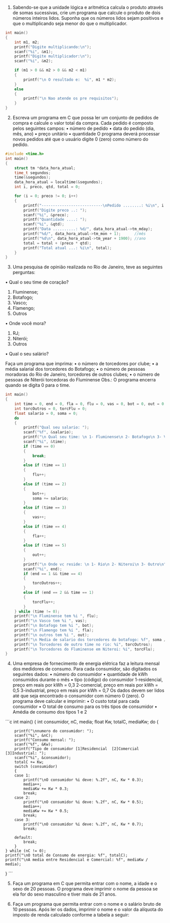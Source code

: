 1. Sabendo-se que a unidade lógica e aritmética calcula o produto através de somas sucessivas, crie
um programa que calcule o produto de dois números inteiros lidos. Suponha que os números lidos
sejam positivos e que o multiplicando seja menor do que o multiplicador.

```c
int main()
{
    int m1, m2;
    printf("Digite multiplicando:\n");
    scanf("%i", &m1);
    printf("Digite multiplicador:\n");
    scanf("%i", &m2);

    if (m1 > 0 && m2 > 0 && m2 < m1)
    {
        printf("\n O resultado e:  %i", m1 * m2);
    }
    else
    {
        printf("\n Nao atende os pre requisitos");
    }
}
```

2. Escreva um programa em C que possa ler um conjunto de pedidos de compra e calcule o valor total
da compra. Cada pedido é composto pelos seguintes campos:
• número de pedido
• data do pedido (dia, mês, ano)
• preço unitário
• quantidade
O programa deverá processar novos pedidos até que o usuário digite 0 (zero) como número do
pedido.

```c
#include <time.h>
int main()
{
    struct tm *data_hora_atual;
    time_t segundos;
    time(&segundos);
    data_hora_atual = localtime(&segundos);
    int i, preco, qtd, total = 0;

    for (i = 0; preco != 0; i++)
    {
        printf("---------------------------\nPedido ........: %i\n", i + 1);
        printf("Digite preco ..: ");
        scanf("%i", &preco);
        printf("Quantidade ....: ");
        scanf("%i", &qtd);
        printf("Data ..........: %d/", data_hora_atual->tm_mday);
        printf("%d/", data_hora_atual->tm_mon + 1);      //mês
        printf("%d\n", data_hora_atual->tm_year + 1900); //ano
        total = total + (preco * qtd);
        printf("Total atual ...: %i\n", total);
    }
}
```

3. Uma pesquisa de opinião realizada no Rio de Janeiro, teve as seguintes perguntas:

• Qual o seu time de coração?
1. Fluminense;
2. Botafogo;
3. Vasco;
4. Flamengo;
5. Outros

• Onde você mora?
1. RJ;
2. Niterói;
3. Outros

• Qual o seu salário?

Faça um programa que imprima:
• o número de torcedores por clube;
• a média salarial dos torcedores do Botafogo;
• o número de pessoas moradoras do Rio de Janeiro, torcedores de outros clubes;
• o número de pessoas de Niterói torcedoras do Fluminense
Obs.: O programa encerra quando se digita 0 para o time.
```c
int main()
{
    int time = 0, end = 0, fla = 0, flu = 0, vas = 0, bot = 0, out = 0;
    int torcOutros = 0, torcFlu = 0;
    float salario = 0, soma = 0;
    do
    {
        printf("Qual seu salario: ");
        scanf("%f", &salario);
        printf("\n Qual seu time: \n 1- Fluminense\n 2- Botafogo\n 3- Vasco\n 4- Flamengo \n 5- Outros\n 0 - SAIR\n");
        scanf("%i", &time);
        if (time == 0)
        {
            break;
        }
        else if (time == 1)
        {
            flu++;
        }
        else if (time == 2)
        {
            bot++;
            soma += salario;
        }
        else if (time == 3)
        {
            vas++;
        }
        else if (time == 4)
        {
            fla++;
        }
        else if (time == 5)
        {
            out++;
        }
        printf("\n Onde vc reside: \n 1- Rio\n 2- Niteroi\n 3- Outro\n");
        scanf("%i", end);
        if (end == 1 && time == 4)
        {
            torcOutros++;
        }
        else if (end == 2 && time == 1)
        {
            torcFlu++;
        }
    } while (time != 0);
    printf("\n Fluminense tem %i ", flu);
    printf("\n Vasco tem %i ", vas);
    printf("\n Botafogo tem %i ", bot);
    printf("\n Flamengo tem %i ", fla);
    printf("\n outros tem %i ", out);
    printf("\n Media de salario dos torcedores do botafogo: %f", soma / bot);
    printf("\n Torcedores de outro time no rio: %i", torcOutros);
    printf("\n Torcedores do Fluminense em Niteroi: %i", torcFlu);
}
```

4. Uma empresa de fornecimento de energia elétrica faz a leitura mensal dos medidores de consumo.
Para cada consumidor, são digitados os seguintes dados:
• número do consumidor
• quantidade de kWh consumidos durante o mês
• tipo (código) do consumidor
1-residencial, preço em reais por kWh = 0,3
2-comercial, preço em reais por kWh = 0,5
3-industrial, preço em reais por kWh = 0,7
Os dados devem ser lidos até que seja encontrado o consumidor com número 0 (zero). O
programa deve calcular e imprimir:
• O custo total para cada consumidor
• O total de consumo para os três tipos de consumidor
 • Amédia de consumo dos tipos 1 e 2

´´´c
int main()
{
    int consumidor, nC, media;
    float Kw, totalC, mediaKw;
    do
    {

        printf("\nnumero do consumidor: ");
        scanf("%i", &nC);
        printf("Consumo mensal: ");
        scanf("%f", &Kw);
        printf("Tipo de consumidor [1]Residencial  [2]Comercial  [3]Industrial: ");
        scanf("%i", &consumidor);
        totalC += Kw;
        switch (consumidor)
        {
        case 1:
            printf("\nO consumidor %i deve: %.2f", nC, Kw * 0.3);
            media++;
            mediaKw += Kw * 0.3;
            break;
        case 2:
            printf("\nO consumidor %i deve: %.2f", nC, Kw * 0.5);
            media++;
            mediaKw += Kw * 0.5;
            break;
        case 3:
            printf("\nO consumidor %i deve: %.2f", nC, Kw * 0.7);
            break;

        default:
            break;
        }
    } while (nC != 0);
    printf("\nO total de Consumo de energia: %f", totalC);
    printf("\nA media entre Residencial e Comercial: %f", mediaKw / media);
}
´´´

5. Faça um programa em C que permita entrar com o nome, a idade e o sexo de 20 pessoas. O
programa deve imprimir o nome da pessoa se ela for do sexo masculino e tiver mais de 21 anos.

6. Faça um programa que permita entrar com o nome e o salário bruto de 10 pessoas. Após ler os
dados, imprimir o nome e o valor da alíquota do imposto de renda calculado conforme a tabela a
seguir:
